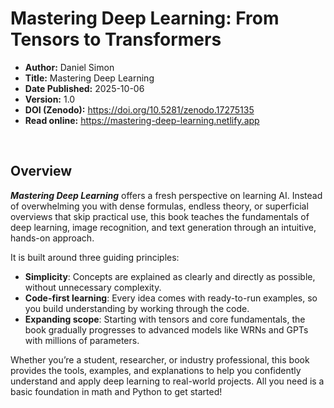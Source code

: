 # Mastering Deep Learning: From Tensors to Transformers

- **Author:** Daniel Simon
- **Title:** Mastering Deep Learning
- **Date Published:** 2025-10-06
- **Version:** 1.0
- **DOI (Zenodo):** https://doi.org/10.5281/zenodo.17275135
- **Read online:** https://mastering-deep-learning.netlify.app

<br>


## Overview

***Mastering Deep Learning*** offers a fresh perspective on learning AI. Instead of overwhelming you with dense formulas, endless theory, or superficial overviews that skip practical use, this book teaches the fundamentals of deep learning, image recognition, and text generation through an intuitive, hands-on approach.

It is built around three guiding principles:
- **Simplicity**: Concepts are explained as clearly and directly as possible, without unnecessary complexity.
- **Code-first learning**: Every idea comes with ready-to-run examples, so you build understanding by working through the code.
- **Expanding scope**: Starting with tensors and core fundamentals, the book gradually progresses to advanced models like WRNs and GPTs with millions of parameters.

Whether you’re a student, researcher, or industry professional, this book provides the tools, examples, and explanations to help you confidently understand and apply deep learning to real-world projects. All you need is a basic foundation in math and Python to get started!
